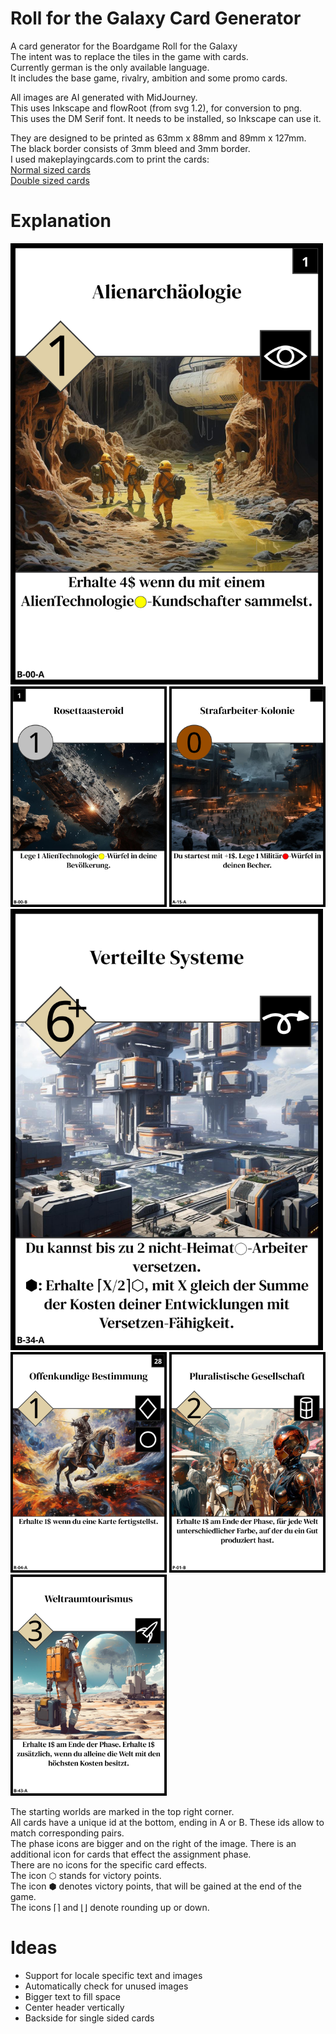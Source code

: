 # Roll for the Galaxy Card Generator

A card generator for the Boardgame Roll for the Galaxy<br />
The intent was to replace the tiles in the game with cards.<br />
Currently german is the only available language.<br />
It includes the base game, rivalry, ambition and some promo cards.<br />

All images are AI generated with MidJourney.<br />
This uses Inkscape and flowRoot (from svg 1.2), for conversion to png.<br />
This uses the DM Serif font. It needs to be installed, so Inkscape can use it.<br />

They are designed to be printed as 63mm x 88mm and 89mm x 127mm.<br />
The black border consists of 3mm bleed and 3mm border.<br />
I used makeplayingcards.com to print the cards: <br />
[Normal sized cards](https://www.makeplayingcards.com/design/custom-blank-card.html) <br />
[Double sized cards](https://www.makeplayingcards.com/design/custom-3-5-x-5-game-cards.html)

# Explanation

<p float="left">
<img src="/readMe/1.png" width="500" />
<img src="/readMe/2.png" width="250" />
<img src="/readMe/3.png" width="250" />
<img src="/readMe/4.png" width="500" />
<img src="/readMe/5.png" width="250" />
<img src="/readMe/6.png" width="250" />
<img src="/readMe/7.png" width="250" />
</p>

The starting worlds are marked in the top right corner.<br />
All cards have a unique id at the bottom, ending in A or B. These ids allow to match corresponding pairs.<br />
The phase icons are bigger and on the right of the image. There is an additional icon for cards that effect the assignment phase.<br />
There are no icons for the specific card effects.<br />
The icon ⬡ stands for victory points.<br />
The icon ⬢ denotes victory points, that will be gained at the end of the game.<br />
The icons ⌈⌉ and ⌊⌋ denote rounding up or down.<br />

# Ideas

- Support for locale specific text and images
- Automatically check for unused images
- Bigger text to fill space
- Center header vertically
- Backside for single sided cards
